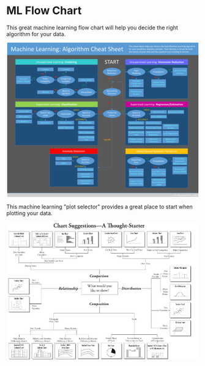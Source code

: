 # ML Flow Chart


This great machine learning flow chart will help you decide the right algorithm for your data.
<p align="center">
	<img width="500" img src="https://github.com/pfroysdon/publications/blob/main/Flow-Chart/ML_flow_chart_HiRes.png">
</p>

This machine learning "plot selector" provides a great place to start when plotting your data.
<p align="center">
	<img width="500" img src="https://github.com/pfroysdon/publications/blob/main/Flow-Chart/ML_plot_selector.png">
</p>

